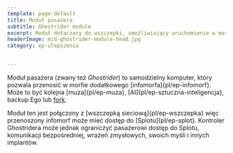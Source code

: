 ```yaml
---
template: page-default
title: Moduł pasażera
subtitle: Ghostrider module
excerpt: Moduł dołączany do wszczepki, umożliwiający uruchomienie w morfie dodatkowego Ego
headerImage: mid-ghostrider-module-head.jpg
category: ep-ulepszenia


---
```

Moduł pasażera (zwany też _Ghostrider_) to samodzielny komputer, który pozwala przenosić w morfie dodatkowego [infomorfa]{pl/ep-infomorf}. Może to być kolejna [muza]{pl/ep-muza}, [AI]{pl/ep-sztuczna-inteligencja}, backup Ego lub [fork](#).

Moduł ten jest połączony z [wszczepką sieciową]{pl/ep-wszczepka} więc przenoszony infomorf może mieć dostęp do [Splotu]{pl/ep-splot}. Kontroler Ghostridera może jednak ograniczyć pasażerowi dostęp do Splotu, komunikacji bezpośredniej, wrażeń zmysłowych, swoich myśli i innych implantów.